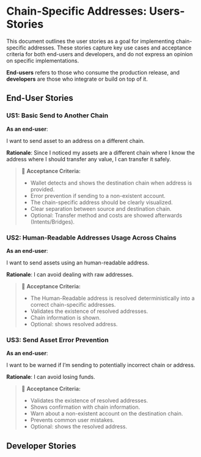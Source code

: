 # Chain-Specific Addresses: Users-Stories

This document outlines the user stories as a goal for implementing chain-specific addresses. These stories capture key use cases and acceptance criteria for both end-users and developers, and do not express an opinion on specific implementations.

**End-users** refers to those who consume the production release, and **developers** are those who integrate or build on top of it.

## End-User Stories

### US1: Basic Send to Another Chain

**As an end-user**:

I want to send asset to an address on a different chain.

**Rationale**: Since I noticed my assets are a different chain where I know the address where I should transfer any value, I can transfer it safely.

> 📌
> **Acceptance Criteria:**
> - Wallet detects and shows the destination chain when address is provided.
> - Error prevention if sending to a non-existent account.
> - The chain-specific address should be clearly visualized.
> - Clear separation between source and destination chain.
> - Optional: Transfer method and costs are showed afterwards (Intents/Bridges).

### US2: Human-Readable Addresses Usage Across Chains

**As an end-user**:

I want to send assets using an human-readable address.

**Rationale**: I can avoid dealing with raw addresses.

> 📌
> **Acceptance Criteria:**
> - The Human-Readable address is resolved deterministically into a correct chain-specific addresses.
> - Validates the existence of resolved addresses.
> - Chain information is shown.
> - Optional: shows resolved address.

### US3: Send Asset Error Prevention

**As an end-user**:

I want to be warned if I’m sending to potentially incorrect chain or address.

**Rationale**: I can avoid losing funds.

> 📌
> **Acceptance Criteria:**
> - Validates the existence of resolved addresses.
> - Shows confirmation with chain information.
> - Warn about a non-existent account on the destination chain.
> - Prevents common user mistakes.
> - Optional: shows the resolved address.

## Developer Stories


